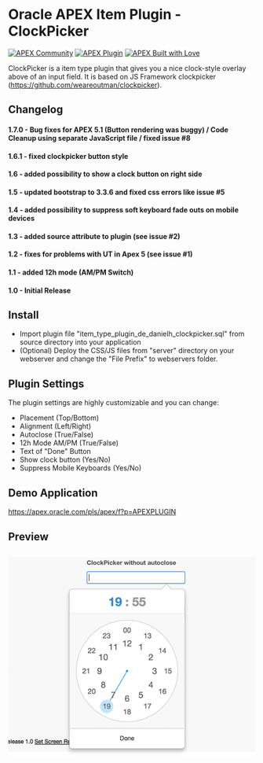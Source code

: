 # Oracle APEX Item Plugin - ClockPicker

[![APEX Community](https://cdn.rawgit.com/Dani3lSun/apex-github-badges/78c5adbe/badges/apex-community-badge.svg)](https://github.com/Dani3lSun/apex-github-badges) [![APEX Plugin](https://cdn.rawgit.com/Dani3lSun/apex-github-badges/b7e95341/badges/apex-plugin-badge.svg)](https://github.com/Dani3lSun/apex-github-badges)
[![APEX Built with Love](https://cdn.rawgit.com/Dani3lSun/apex-github-badges/7919f913/badges/apex-love-badge.svg)](https://github.com/Dani3lSun/apex-github-badges)

ClockPicker is a item type plugin that gives you a nice clock-style overlay above of an input field.
It is based on JS Framework clockpicker (https://github.com/weareoutman/clockpicker).

## Changelog
#### 1.7.0 - Bug fixes for APEX 5.1 (Button rendering was buggy) / Code Cleanup using separate JavaScript file / fixed issue #8

#### 1.6.1 - fixed clockpicker button style

#### 1.6 - added possibility to show a clock button on right side

#### 1.5 - updated bootstrap to 3.3.6 and fixed css errors like issue #5

#### 1.4 - added possibility to suppress soft keyboard fade outs on mobile devices

#### 1.3 - added source attribute to plugin (see issue #2)

#### 1.2 - fixes for problems with UT in Apex 5 (see issue #1)

#### 1.1 - added 12h mode (AM/PM Switch)

#### 1.0 - Initial Release

## Install
- Import plugin file "item_type_plugin_de_danielh_clockpicker.sql" from source directory into your application
- (Optional) Deploy the CSS/JS files from "server" directory on your webserver and change the "File Prefix" to webservers folder.

## Plugin Settings
The plugin settings are highly customizable and you can change:
- Placement (Top/Bottom)
- Alignment (Left/Right)
- Autoclose (True/False)
- 12h Mode AM/PM (True/False)
- Text of "Done" Button
- Show clock button (Yes/No)
- Suppress Mobile Keyboards (Yes/No)


## Demo Application
https://apex.oracle.com/pls/apex/f?p=APEXPLUGIN

## Preview
![](https://github.com/Dani3lSun/apex-plugin-clockpicker/blob/master/preview.png)
---
